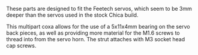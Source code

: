 These parts are designed to fit the Feetech servos, which seem to be 3mm deeper than the servos used in the stock Chica build.

This multipart coxa allows for the use of a 5x11x4mm bearing on the servo back pieces, as well as providing more material for the M1.6 screws to thread into from the servo horn. The strut attaches with M3 socket head cap screws.

